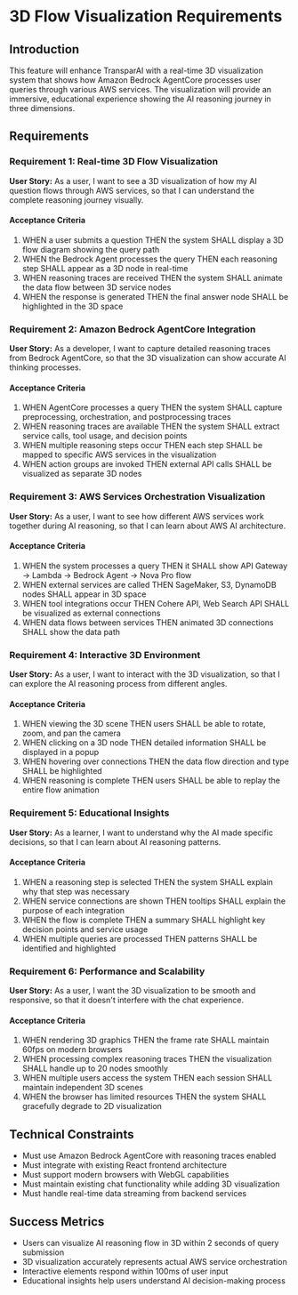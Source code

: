 # 3D Flow Visualization Requirements

## Introduction

This feature will enhance TransparAI with a real-time 3D visualization system that shows how Amazon Bedrock AgentCore processes user queries through various AWS services. The visualization will provide an immersive, educational experience showing the AI reasoning journey in three dimensions.

## Requirements

### Requirement 1: Real-time 3D Flow Visualization

**User Story:** As a user, I want to see a 3D visualization of how my AI question flows through AWS services, so that I can understand the complete reasoning journey visually.

#### Acceptance Criteria

1. WHEN a user submits a question THEN the system SHALL display a 3D flow diagram showing the query path
2. WHEN the Bedrock Agent processes the query THEN each reasoning step SHALL appear as a 3D node in real-time
3. WHEN reasoning traces are received THEN the system SHALL animate the data flow between 3D service nodes
4. WHEN the response is generated THEN the final answer node SHALL be highlighted in the 3D space

### Requirement 2: Amazon Bedrock AgentCore Integration

**User Story:** As a developer, I want to capture detailed reasoning traces from Bedrock AgentCore, so that the 3D visualization can show accurate AI thinking processes.

#### Acceptance Criteria

1. WHEN AgentCore processes a query THEN the system SHALL capture preprocessing, orchestration, and postprocessing traces
2. WHEN reasoning traces are available THEN the system SHALL extract service calls, tool usage, and decision points
3. WHEN multiple reasoning steps occur THEN each step SHALL be mapped to specific AWS services in the visualization
4. WHEN action groups are invoked THEN external API calls SHALL be visualized as separate 3D nodes

### Requirement 3: AWS Services Orchestration Visualization

**User Story:** As a user, I want to see how different AWS services work together during AI reasoning, so that I can learn about AWS AI architecture.

#### Acceptance Criteria

1. WHEN the system processes a query THEN it SHALL show API Gateway → Lambda → Bedrock Agent → Nova Pro flow
2. WHEN external services are called THEN SageMaker, S3, DynamoDB nodes SHALL appear in 3D space
3. WHEN tool integrations occur THEN Cohere API, Web Search API SHALL be visualized as external connections
4. WHEN data flows between services THEN animated 3D connections SHALL show the data path

### Requirement 4: Interactive 3D Environment

**User Story:** As a user, I want to interact with the 3D visualization, so that I can explore the AI reasoning process from different angles.

#### Acceptance Criteria

1. WHEN viewing the 3D scene THEN users SHALL be able to rotate, zoom, and pan the camera
2. WHEN clicking on a 3D node THEN detailed information SHALL be displayed in a popup
3. WHEN hovering over connections THEN the data flow direction and type SHALL be highlighted
4. WHEN reasoning is complete THEN users SHALL be able to replay the entire flow animation

### Requirement 5: Educational Insights

**User Story:** As a learner, I want to understand why the AI made specific decisions, so that I can learn about AI reasoning patterns.

#### Acceptance Criteria

1. WHEN a reasoning step is selected THEN the system SHALL explain why that step was necessary
2. WHEN service connections are shown THEN tooltips SHALL explain the purpose of each integration
3. WHEN the flow is complete THEN a summary SHALL highlight key decision points and service usage
4. WHEN multiple queries are processed THEN patterns SHALL be identified and highlighted

### Requirement 6: Performance and Scalability

**User Story:** As a user, I want the 3D visualization to be smooth and responsive, so that it doesn't interfere with the chat experience.

#### Acceptance Criteria

1. WHEN rendering 3D graphics THEN the frame rate SHALL maintain 60fps on modern browsers
2. WHEN processing complex reasoning traces THEN the visualization SHALL handle up to 20 nodes smoothly
3. WHEN multiple users access the system THEN each session SHALL maintain independent 3D scenes
4. WHEN the browser has limited resources THEN the system SHALL gracefully degrade to 2D visualization

## Technical Constraints

- Must use Amazon Bedrock AgentCore with reasoning traces enabled
- Must integrate with existing React frontend architecture
- Must support modern browsers with WebGL capabilities
- Must maintain existing chat functionality while adding 3D visualization
- Must handle real-time data streaming from backend services

## Success Metrics

- Users can visualize AI reasoning flow in 3D within 2 seconds of query submission
- 3D visualization accurately represents actual AWS service orchestration
- Interactive elements respond within 100ms of user input
- Educational insights help users understand AI decision-making process

